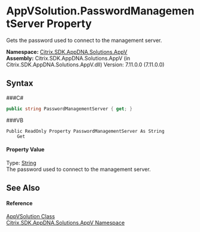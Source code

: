 # AppVSolution.PasswordManagementServer Property 
 

Gets the password used to connect to the management server.

**Namespace:**&nbsp;<a href="N_Citrix_SDK_AppDNA_Solutions_AppV">Citrix.SDK.AppDNA.Solutions.AppV</a><br />**Assembly:**&nbsp;Citrix.SDK.AppDNA.Solutions.AppV (in Citrix.SDK.AppDNA.Solutions.AppV.dll) Version: 7.11.0.0 (7.11.0.0)

## Syntax

###C#
```csharp
public string PasswordManagementServer { get; }
```

###VB
```vbnet
Public ReadOnly Property PasswordManagementServer As String
	Get
```


#### Property Value
Type: <a href="http://msdn2.microsoft.com/en-us/library/s1wwdcbf" target="_blank">String</a><br />The password used to connect to the management server.

## See Also


#### Reference
<a href="T_Citrix_SDK_AppDNA_Solutions_AppV_AppVSolution">AppVSolution Class</a><br /><a href="N_Citrix_SDK_AppDNA_Solutions_AppV">Citrix.SDK.AppDNA.Solutions.AppV Namespace</a><br />